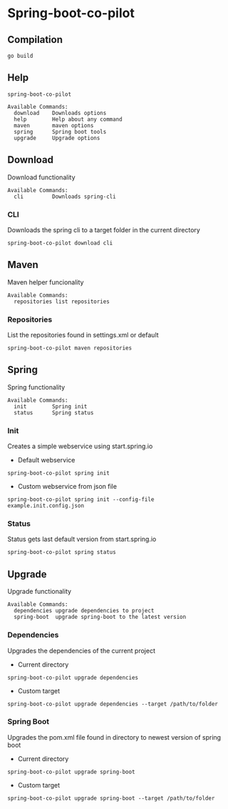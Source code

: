 # Spring-boot-co-pilot


## Compilation
```shell script
go build
```

## Help
```shell script
spring-boot-co-pilot
```

```
Available Commands:
  download    Downloads options
  help        Help about any command
  maven       maven options
  spring      Spring boot tools
  upgrade     Upgrade options
```

## Download
Download functionality 
```
Available Commands:
  cli         Downloads spring-cli

```

### CLI
Downloads the spring cli to a target folder in the current directory
```shell script
spring-boot-co-pilot download cli
```

## Maven
Maven helper funcionality
```
Available Commands:
  repositories list repositories
```

### Repositories
List the repositories found in settings.xml or default
```shell script
spring-boot-co-pilot maven repositories
```

## Spring
Spring functionality
```
Available Commands:
  init        Spring init
  status      Spring status
```

### Init 
Creates a simple webservice using start.spring.io

* Default webservice
```shell script
spring-boot-co-pilot spring init
```

* Custom webservice from json file
```shell script
spring-boot-co-pilot spring init --config-file example.init.config.json
```

### Status
Status gets last default version from start.spring.io
```shell script
spring-boot-co-pilot spring status
```


## Upgrade
Upgrade functionality
```
Available Commands:
  dependencies upgrade dependencies to project
  spring-boot  upgrade spring-boot to the latest version
```


### Dependencies
Upgrades the dependencies of the current project
* Current directory
```shell script
spring-boot-co-pilot upgrade dependencies
```

* Custom target
```shell script
spring-boot-co-pilot upgrade dependencies --target /path/to/folder
```

### Spring Boot
Upgrades the pom.xml file found in directory to newest version of spring boot

* Current directory
```shell script
spring-boot-co-pilot upgrade spring-boot
```

* Custom target
```shell script
spring-boot-co-pilot upgrade spring-boot --target /path/to/folder
```
